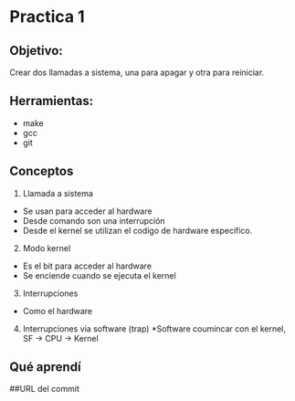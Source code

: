 # Practica 1

## Objetivo:
Crear dos llamadas a sistema, una para apagar y otra para reiniciar.

## Herramientas:
* make
* gcc
* git

## Conceptos

1) Llamada a sistema 

* Se usan para acceder al hardware
* Desde comando son una interrupción
* Desde el kernel se utilizan el codigo de hardware especifico.

2) Modo kernel

* Es el bit para acceder al hardware
* Se enciende cuando se ejecuta el kernel

3) Interrupciones
* Como el hardware 

4) Interrupciones via software (trap)
*Software coumincar con el kernel, SF -> CPU -> Kernel

## Qué aprendí

##URL del commit
